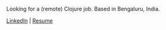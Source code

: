 Looking for a (remote) Clojure job. Based in Bengaluru, India.

[LinkedIn](https://www.linkedin.com/in/pahujap/) | [Resume](https://docs.google.com/document/d/1WgqlYZ3emL-ub2VFARg_NRgw9E03SyJxNwFV2sfCTtg/preview)
